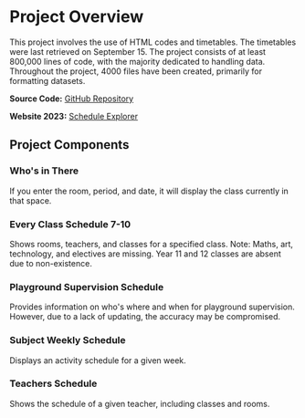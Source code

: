 # Project Overview

This project involves the use of HTML codes and timetables. The timetables were last retrieved on September 15. The project consists of at least 800,000 lines of code, with the majority dedicated to handling data. Throughout the project, 4000 files have been created, primarily for formatting datasets.

**Source Code:** [GitHub Repository](https://github.com/sunshine774/schedule-explorer)

**Website 2023:** [Schedule Explorer](https://sites.google.com/view/whosinthere/home)

## Project Components

### Who's in There

If you enter the room, period, and date, it will display the class currently in that space.

### Every Class Schedule 7-10

Shows rooms, teachers, and classes for a specified class. Note: Maths, art, technology, and electives are missing. Year 11 and 12 classes are absent due to non-existence.

### Playground Supervision Schedule

Provides information on who's where and when for playground supervision. However, due to a lack of updating, the accuracy may be compromised.

### Subject Weekly Schedule

Displays an activity schedule for a given week.

### Teachers Schedule

Shows the schedule of a given teacher, including classes and rooms.
